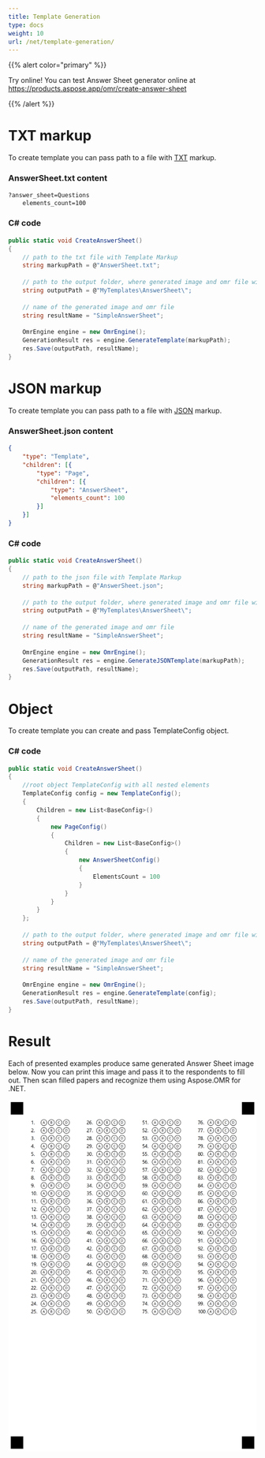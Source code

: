 ```yaml
---
title: Template Generation
type: docs
weight: 10
url: /net/template-generation/
---
```


{{% alert color="primary" %}} 

Try online! You can test Answer Sheet generator online at https://products.aspose.app/omr/create-answer-sheet

{{% /alert %}}

# TXT markup
To create template you can pass path to a file with [TXT](https://docs.aspose.com/omr/net/template-generation/txt/) markup.

### AnswerSheet.txt content
```text
?answer_sheet=Questions
	elements_count=100
```
### C# code
```csharp
public static void CreateAnswerSheet()
{
    // path to the txt file with Template Markup
    string markupPath = @"AnswerSheet.txt";

    // path to the output folder, where generated image and omr file will be placed 
    string outputPath = @"MyTemplates\AnswerSheet\";
    
    // name of the generated image and omr file
    string resultName = "SimpleAnswerSheet";

    OmrEngine engine = new OmrEngine();
    GenerationResult res = engine.GenerateTemplate(markupPath);
    res.Save(outputPath, resultName);
}
```

# JSON markup
To create template you can pass path to a file with [JSON](https://docs.aspose.com/omr/net/template-generation/json/) markup.

### AnswerSheet.json content
```json
{
	"type": "Template",
	"children": [{
		"type": "Page",
		"children": [{
			"type": "AnswerSheet",
			"elements_count": 100
		}]
	}]
}
```
### C# code
```csharp
public static void CreateAnswerSheet()
{
    // path to the json file with Template Markup
    string markupPath = @"AnswerSheet.json";

    // path to the output folder, where generated image and omr file will be placed 
    string outputPath = @"MyTemplates\AnswerSheet\";
    
    // name of the generated image and omr file
    string resultName = "SimpleAnswerSheet";

    OmrEngine engine = new OmrEngine();
    GenerationResult res = engine.GenerateJSONTemplate(markupPath);
    res.Save(outputPath, resultName);
}
```

# Object 
To create template you can create and pass TemplateConfig object.
### C# code
```csharp
public static void CreateAnswerSheet()
{
	//root object TemplateConfig with all nested elements
	TemplateConfig config = new TemplateConfig();
	{
		Children = new List<BaseConfig>()
		{
			new PageConfig()
			{
				Children = new List<BaseConfig>()
				{
					new AnswerSheetConfig()
					{
						ElementsCount = 100
					}
				}
			}
		}
	};

    // path to the output folder, where generated image and omr file will be placed 
    string outputPath = @"MyTemplates\AnswerSheet\";
    
    // name of the generated image and omr file
    string resultName = "SimpleAnswerSheet";

    OmrEngine engine = new OmrEngine();
    GenerationResult res = engine.GenerateTemplate(config);
    res.Save(outputPath, resultName);
}
```
# Result
Each of presented examples produce same generated Answer Sheet image below. Now you can print this image and pass it to the respondents to fill out. Then scan filled papers and recognize them using Aspose.OMR for .NET.

![OmrAnswerSheet](AnswerSheet.png)